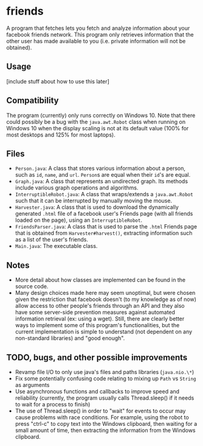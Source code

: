 # friends
A program that fetches lets you fetch and analyze information about your facebook friends network. This program only retrieves information that the other user has made available to you (i.e. private information will not be obtained).

## Usage
[include stuff about how to use this later]

## Compatibility
The program (currently) only runs correctly on Windows 10. Note that there could possibly be a bug with the `java.awt.Robot` class when running on Windows 10 when the display scaling is not at its default value (100% for most desktops and 125% for most laptops).

## Files
- `Person.java`: A class that stores various information about a person, such as `id`, `name`, and `url`. `Person`s are equal when their `id`'s are equal.
- `Graph.java`: A class that represents an undirected graph. Its methods include various graph operations and algorithms.
- `InterruptibleRobot.java`: A class that wraps/extends a `java.awt.Robot` such that it can be interrupted by manually moving the mouse.
- `Harvester.java`: A class that is used to download the dynamically generated `.html` file of a facebook user's Friends page (with all friends loaded on the page), using an `InterruptibleRobot`.
- `FriendsParser.java`: A class that is used to parse the `.html` Friends page that is obtained from `Harvester#harvest()`, extracting information such as a list of the user's friends.
- `Main.java`: The executable class.

## Notes
- More detail about how classes are implemented can be found in the source code.
- Many design choices made here may seem unoptimal, but were chosen given the restriction that facebook doesn't (to my knowledge as of now) allow access to other people's friends through an API and they also have some server-side prevention measures against automated information retrieval (ex: using a wget). Still, there are clearly better ways to implement some of this program's functionalities, but the current implementation is simple to understand (not dependent on any non-standard libraries) and "good enough".

## TODO, bugs, and other possible improvements
- Revamp file I/O to only use java's files and paths libraries (`java.nio.\*`)
- Fix some potentially confusing code relating to mixing up `Path` vs `String` as arguments
- Use asynchronous functions and callbacks to improve speed and reliability (currently, the program usually calls Thread.sleep() if it needs to wait for a process to finish)
- The use of Thread.sleep() in order to "wait" for events to occur may cause problems with race conditions. For example, using the robot to press "ctrl-c" to copy text into the Windows clipboard, then waiting for a small amount of time, then extracting the information from the Windows clipboard.